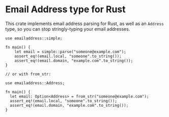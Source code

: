 # Email Address type for Rust

This crate implements email address parsing for Rust, as well as an `Address` type, 
so you can stop stringly-typing your email addresses.

```
use emailaddress::simple;

fn main() {
    let email = simple::parse("someone@example.com");
    assert_eq!(email.local, "someone".to_string());
    assert_eq!(email.domain, "example.com".to_string());
}

// or with from_str:

use emailaddress::Address;

fn main() {
  let email: Option<Address> = from_str("someone@example.com");
  assert_eq!(email.local, "someone".to_string());
  assert_eq!(email.domain, "example.com".to_string());
}

```

